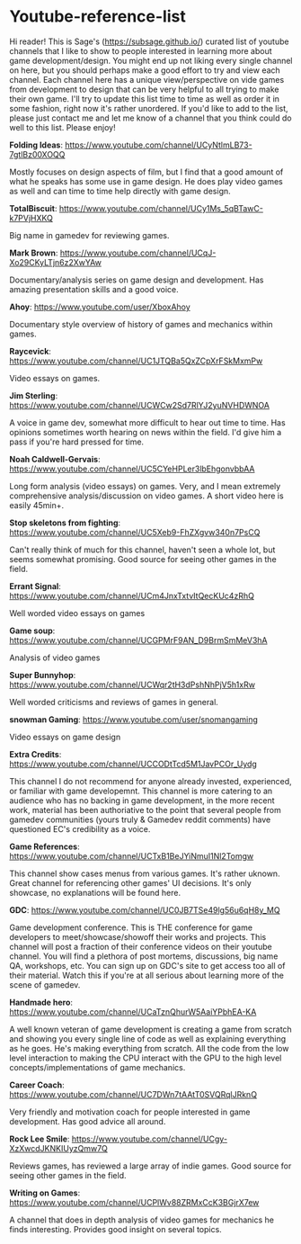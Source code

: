 # Youtube-reference-list

Hi reader! This is Sage's (https://subsage.github.io/) curated list of youtube channels that I like to show to people interested in learning more about game development/design. You might end up not liking every single channel on here, but you should perhaps make a good effort to try and view each channel. Each channel here has a unique view/perspective on vide games from development to design that can be very helpful to all trying to make their own game. I'll try to update this list time to time as well as order it in some fashion, right now it's rather unordered. If you'd like to add to the list, please just contact me and let me know of a channel that you think could do well to this list. Please enjoy!


**Folding Ideas**: https://www.youtube.com/channel/UCyNtlmLB73-7gtlBz00XOQQ

Mostly focuses on design aspects of film, but I find that a good amount of what he speaks has some use in game design. He does play video games as well and can time to time help directly with game design.


**TotalBiscuit**: https://www.youtube.com/channel/UCy1Ms_5qBTawC-k7PVjHXKQ

Big name in gamedev for reviewing games.


**Mark Brown**: https://www.youtube.com/channel/UCqJ-Xo29CKyLTjn6z2XwYAw

Documentary/analysis series on game design and development. Has amazing presentation skills and a good voice.


**Ahoy**: https://www.youtube.com/user/XboxAhoy

Documentary style overview of history of games and mechanics within games. 


**Raycevick**: https://www.youtube.com/channel/UC1JTQBa5QxZCpXrFSkMxmPw

Video essays on games.


**Jim Sterling**: https://www.youtube.com/channel/UCWCw2Sd7RlYJ2yuNVHDWNOA

A voice in game dev, somewhat more difficult to hear out time to time. Has opinions sometimes worth hearing on news within the field. I'd give him a pass if you're hard pressed for time.


**Noah Caldwell-Gervais**: https://www.youtube.com/channel/UC5CYeHPLer3lbEhgonvbbAA

Long form analysis (video essays) on games. Very, and I mean extremely comprehensive analysis/discussion on video games. A short video here is easily 45min+.


**Stop skeletons from fighting**: https://www.youtube.com/channel/UC5Xeb9-FhZXgvw340n7PsCQ

Can't really think of much for this channel, haven't seen a whole lot, but seems somewhat promising. Good source for seeing other games in the field.


**Errant Signal**: https://www.youtube.com/channel/UCm4JnxTxtvItQecKUc4zRhQ

Well worded video essays on games


**Game soup**: https://www.youtube.com/channel/UCGPMrF9AN_D9BrmSmMeV3hA

Analysis of video games


**Super Bunnyhop**: https://www.youtube.com/channel/UCWqr2tH3dPshNhPjV5h1xRw

Well worded criticisms and reviews of games in general. 


**snowman Gaming**: https://www.youtube.com/user/snomangaming

Video essays on game design


**Extra Credits**: https://www.youtube.com/channel/UCCODtTcd5M1JavPCOr_Uydg

This channel I do not recommend for anyone already invested, experienced, or familiar with game developemnt. This channel is more catering to an audience who has no backing in game development, in the more recent work, material has been authoriative to the point that several people from gamedev communities (yours truly & Gamedev reddit comments) have questioned EC's credibility as a voice.


**Game References**: https://www.youtube.com/channel/UCTxB1BeJYiNmuI1Nl2Tomgw

This channel show cases menus from various games. It's rather uknown. Great channel for referencing other games' UI decisions. It's only showcase, no explanations will be found here.


**GDC**: https://www.youtube.com/channel/UC0JB7TSe49lg56u6qH8y_MQ

Game development conference. This is THE conference for game developers to meet/showcase/showoff their works and projects. This channel will post a fraction of their conference videos on their youtube channel. You will find a plethora of post mortems, discussions, big name QA, workshops, etc. You can sign up on GDC's site to get access too all of their material. Watch this if you're at all serious about learning more of the scene of gamedev.


**Handmade hero**: https://www.youtube.com/channel/UCaTznQhurW5AaiYPbhEA-KA

A well known veteran of game development is creating a game from scratch and showing you every single line of code as well as explaining everything as he goes. He's making everything from scratch. All the code from the low level interaction to making the CPU interact with the GPU to the high level concepts/implementations of game mechanics.


**Career Coach**: https://www.youtube.com/channel/UC7DWn7tAAtT0SVQRqlJRknQ

Very friendly and motivation coach for people interested in game development. Has good advice all around.


**Rock Lee Smile**: https://www.youtube.com/channel/UCgy-XzXwcdJKNKIUyzQmw7Q

Reviews games, has reviewed a large array of indie games. Good source for seeing other games in the field.


**Writing on Games**: https://www.youtube.com/channel/UCPlWv88ZRMxCcK3BGjrX7ew

A channel that does in depth analysis of video games for mechanics he finds interesting. Provides good insight on several topics.
